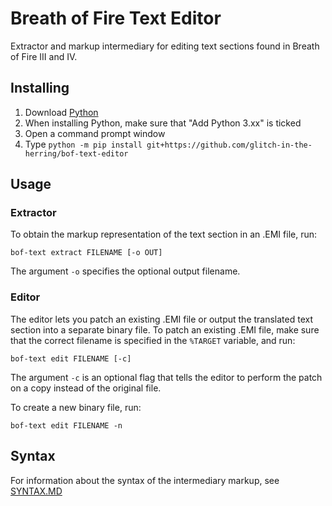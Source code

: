 # Breath of Fire Text Editor
Extractor and markup intermediary for editing text sections found in Breath of Fire III and IV.

## Installing
1. Download [Python](https://www.python.org/downloads/)
2. When installing Python, make sure that "Add Python 3.xx" is ticked
3. Open a command prompt window
4. Type `python -m pip install git+https://github.com/glitch-in-the-herring/bof-text-editor`

## Usage
### Extractor
To obtain the markup representation of the text section in an .EMI file, run:
```
bof-text extract FILENAME [-o OUT]
```
The argument `-o` specifies the optional output filename.

### Editor
The editor lets you patch an existing .EMI file or output the translated text section into a separate binary file. To patch an existing .EMI file, make sure that the correct filename is specified in the `%TARGET` variable, and run:

```
bof-text edit FILENAME [-c]
```
The argument `-c` is an optional flag that tells the editor to perform the patch on a copy instead of the original file.

To create a new binary file, run:
```
bof-text edit FILENAME -n
```

## Syntax
For information about the syntax of the intermediary markup, see [SYNTAX.MD]()
